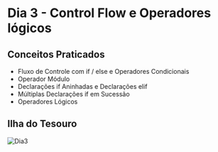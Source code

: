# Dia 3 - Control Flow e Operadores lógicos
## Conceitos Praticados
- Fluxo de Controle com if / else e Operadores Condicionais
- Operador Módulo
- Declarações if Aninhadas e Declarações elif
- Múltiplas Declarações if em Sucessão
- Operadores Lógicos

## Ilha do Tesouro
![Dia3](https://github.com/terramotta/100-days-python-bootcamp/assets/53800269/f6db5e2f-980e-4079-b558-cb86beee5cca)

